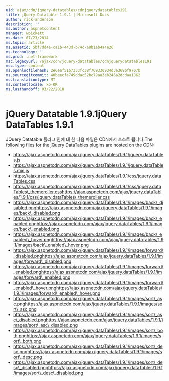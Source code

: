 ```yaml
---
uid: ajax/cdn/jquery-datatables/cdnjquerydatatables191
title: jQuery Datatable 1.9.1 | Microsoft Docs
author: rick-anderson
description: ''
ms.author: aspnetcontent
manager: wpickett
ms.date: 07/23/2014
ms.topic: article
ms.assetid: 5bf7dd4e-ca1b-443d-b74c-a8b1ab4a4e26
ms.technology: ''
ms.prod: .net-framework
msc.legacyurl: /ajax/cdn/jquery-datatables/cdnjquerydatatables191
msc.type: content
ms.openlocfilehash: 2e6eaf51b7333fc38f769330934d3e368bf9707b
ms.sourcegitcommit: 48beecfe749ddac52bc79aa3eb246a2dcdaa1862
ms.translationtype: MT
ms.contentlocale: ko-KR
ms.lasthandoff: 03/22/2018
---
```

<a name="jquery-datatables-191"></a><span data-ttu-id="50f0d-102">jQuery Datatable 1.9.1</span><span class="sxs-lookup"><span data-stu-id="50f0d-102">jQuery DataTables 1.9.1</span></span>
====================
<span data-ttu-id="50f0d-103">JQuery Datatable 플러그 인에 대 한 다음 파일은 CDN에서 호스트 됩니다.</span><span class="sxs-lookup"><span data-stu-id="50f0d-103">The following files for the jQuery DataTables plugins are hosted on the CDN:</span></span>

- https://ajax.aspnetcdn.com/ajax/jquery.dataTables/1.9.1/jquery.dataTables.js
- https://ajax.aspnetcdn.com/ajax/jquery.dataTables/1.9.1/jquery.dataTables.min.js
- https://ajax.aspnetcdn.com/ajax/jquery.dataTables/1.9.1/css/jquery.dataTables.css
- <span data-ttu-id="50f0d-104">https://ajax.aspnetcdn.com/ajax/jquery.dataTables/1.9.1/css/jquery.dataTables\_themeroller.css</span><span class="sxs-lookup"><span data-stu-id="50f0d-104">https://ajax.aspnetcdn.com/ajax/jquery.dataTables/1.9.1/css/jquery.dataTables\_themeroller.css</span></span>
- <span data-ttu-id="50f0d-105">https://ajax.aspnetcdn.com/ajax/jquery.dataTables/1.9.1/images/back\_disabled.png</span><span class="sxs-lookup"><span data-stu-id="50f0d-105">https://ajax.aspnetcdn.com/ajax/jquery.dataTables/1.9.1/images/back\_disabled.png</span></span>
- <span data-ttu-id="50f0d-106">https://ajax.aspnetcdn.com/ajax/jquery.dataTables/1.9.1/images/back\_enabled.png</span><span class="sxs-lookup"><span data-stu-id="50f0d-106">https://ajax.aspnetcdn.com/ajax/jquery.dataTables/1.9.1/images/back\_enabled.png</span></span>
- <span data-ttu-id="50f0d-107">https://ajax.aspnetcdn.com/ajax/jquery.dataTables/1.9.1/images/back\_enabled\_hover.png</span><span class="sxs-lookup"><span data-stu-id="50f0d-107">https://ajax.aspnetcdn.com/ajax/jquery.dataTables/1.9.1/images/back\_enabled\_hover.png</span></span>
- <span data-ttu-id="50f0d-108">https://ajax.aspnetcdn.com/ajax/jquery.dataTables/1.9.1/images/forward\_disabled.png</span><span class="sxs-lookup"><span data-stu-id="50f0d-108">https://ajax.aspnetcdn.com/ajax/jquery.dataTables/1.9.1/images/forward\_disabled.png</span></span>
- <span data-ttu-id="50f0d-109">https://ajax.aspnetcdn.com/ajax/jquery.dataTables/1.9.1/images/forward\_enabled.png</span><span class="sxs-lookup"><span data-stu-id="50f0d-109">https://ajax.aspnetcdn.com/ajax/jquery.dataTables/1.9.1/images/forward\_enabled.png</span></span>
- <span data-ttu-id="50f0d-110">https://ajax.aspnetcdn.com/ajax/jquery.dataTables/1.9.1/images/forward\_enabled\_hover.png</span><span class="sxs-lookup"><span data-stu-id="50f0d-110">https://ajax.aspnetcdn.com/ajax/jquery.dataTables/1.9.1/images/forward\_enabled\_hover.png</span></span>
- <span data-ttu-id="50f0d-111">https://ajax.aspnetcdn.com/ajax/jquery.dataTables/1.9.1/images/sort\_asc.png</span><span class="sxs-lookup"><span data-stu-id="50f0d-111">https://ajax.aspnetcdn.com/ajax/jquery.dataTables/1.9.1/images/sort\_asc.png</span></span>
- <span data-ttu-id="50f0d-112">https://ajax.aspnetcdn.com/ajax/jquery.dataTables/1.9.1/images/sort\_asc\_disabled.png</span><span class="sxs-lookup"><span data-stu-id="50f0d-112">https://ajax.aspnetcdn.com/ajax/jquery.dataTables/1.9.1/images/sort\_asc\_disabled.png</span></span>
- <span data-ttu-id="50f0d-113">https://ajax.aspnetcdn.com/ajax/jquery.dataTables/1.9.1/images/sort\_both.png</span><span class="sxs-lookup"><span data-stu-id="50f0d-113">https://ajax.aspnetcdn.com/ajax/jquery.dataTables/1.9.1/images/sort\_both.png</span></span>
- <span data-ttu-id="50f0d-114">https://ajax.aspnetcdn.com/ajax/jquery.dataTables/1.9.1/images/sort\_desc.png</span><span class="sxs-lookup"><span data-stu-id="50f0d-114">https://ajax.aspnetcdn.com/ajax/jquery.dataTables/1.9.1/images/sort\_desc.png</span></span>
- <span data-ttu-id="50f0d-115">https://ajax.aspnetcdn.com/ajax/jquery.dataTables/1.9.1/images/sort\_desc\_disabled.png</span><span class="sxs-lookup"><span data-stu-id="50f0d-115">https://ajax.aspnetcdn.com/ajax/jquery.dataTables/1.9.1/images/sort\_desc\_disabled.png</span></span>
